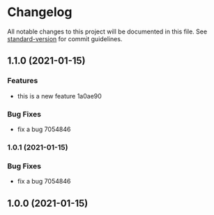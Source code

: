 # Changelog

All notable changes to this project will be documented in this file. See [standard-version](https://github.com/conventional-changelog/standard-version) for commit guidelines.

## 1.1.0 (2021-01-15)

### Features

-   this is a new feature 1a0ae90

### Bug Fixes

-   fix a bug 7054846

### 1.0.1 (2021-01-15)

### Bug Fixes

-   fix a bug 7054846

## 1.0.0 (2021-01-15)
